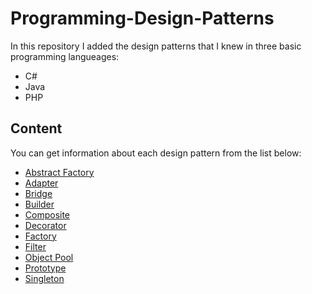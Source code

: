 # Programming-Design-Patterns

In this repository I added the design patterns that I knew in three basic programming langueages:
- C#
- Java
- PHP


## Content
You can get information about each design pattern from the list below:
- <a href="https://github.com/amirhnajafiz/Programming-Design-Patterns/tree/master/Abstract%20Factory%20Pattern">Abstract Factory</a>
- <a href="https://github.com/amirhnajafiz/Programming-Design-Patterns/tree/master/Adapter%20Pattern">Adapter</a>
- <a href="https://github.com/amirhnajafiz/Programming-Design-Patterns/tree/master/Bridge%20Pattern">Bridge</a>
- <a href="https://github.com/amirhnajafiz/Programming-Design-Patterns/tree/master/Builder%20Pattern">Builder</a>
- <a href="https://github.com/amirhnajafiz/Programming-Design-Patterns/tree/master/Composite%20Pattern">Composite</a>
- <a href="https://github.com/amirhnajafiz/Programming-Design-Patterns/tree/master/Decorator%20Pattern">Decorator</a>
- <a href="https://github.com/amirhnajafiz/Programming-Design-Patterns/tree/master/Factory%20Pattern">Factory</a>
- <a href="https://github.com/amirhnajafiz/Programming-Design-Patterns/tree/master/Filter%20Pattern">Filter</a>
- <a href="https://github.com/amirhnajafiz/Programming-Design-Patterns/tree/master/Object%20Pool%20Pattern">Object Pool</a>
- <a href="https://github.com/amirhnajafiz/Programming-Design-Patterns/tree/master/Prototype%20Pattern">Prototype</a>
- <a href="https://github.com/amirhnajafiz/Programming-Design-Patterns/tree/master/Singleton%20Pattern">Singleton</a>
